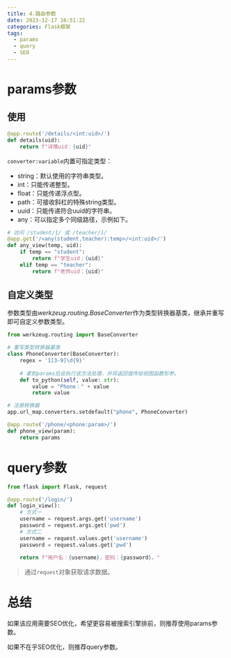 ```yaml
---
title: 4.路由参数
date: 2023-12-17 16:51:22
categories: Flask框架
tags: 
  - params
  - query
  - SEO
---
```


# params参数

## 使用

```python
@app.route('/details/<int:uid>/')
def details(uid):
    return f"详情uid：{uid}"
```

`converter:variable`内置可指定类型：

* string：默认使用的字符串类型。
* int：只能传递整型。
* float：只能传递浮点型。
* path：可接收斜杠的特殊string类型。
* uuid：只能传递符合uuid的字符串。
* any：可以指定多个同级路径，示例如下。

```python
# 访问 /student/1/ 或 /teacher/1/
@app.get('/<any(student,teacher):temp>/<int:uid>/')
def any_view(temp, uid):
    if temp == "student":
        return f"学生uid：{uid}"
    elif temp == "teacher":
        return f"老师uid：{uid}"
```

## 自定义类型

参数类型由*werkzeug.routing.BaseConverter*作为类型转换器基类，继承并重写即可自定义参数类型。

```python
from werkzeug.routing import BaseConverter

# 重写类型转换器基类
class PhoneConverter(BaseConverter):
    regex = '1[3-9]\d{9}'
    
    # 拿到params后会执行该方法处理，并将返回值传给视图函数形参。
    def to_python(self, value: str):
        value = "Phone：" + value
        return value

# 注册转换器
app.url_map.converters.setdefault("phone", PhoneConverter)

@app.route('/phone/<phone:param>/')
def phone_view(param):
    return params
```

# query参数

```python
from flask import Flask, request

@app.route('/login/')
def login_view():
  	# 方式一
    username = request.args.get('username')
    password = request.args.get('pwd')
    # 方式二
    username = request.values.get('username')
    password = request.values.get('pwd')
    
    return f"用户名：{username}，密码：{password}。"
```

> 通过`request`对象获取请求数据。

# 总结

如果该应用需要SEO优化，希望更容易被搜索引擎排前，则推荐使用params参数。

如果不在乎SEO优化，则推荐query参数。
